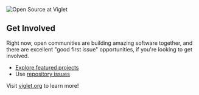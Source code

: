 ![Open Source at Viglet](https://github.com/openviglet/.github/blob/main/images/banner.png) 

## Get Involved

Right now, open communities are building amazing software together, and there are excellent "good first issue" opportunities, if you're looking to get involved.

* [Explore featured projects](https://viglet.org/)
* Use [repository issues](https://docs.github.com/en/issues/tracking-your-work-with-issues/creating-an-issue)

Visit [viglet.org](https://viglet.org) to learn more!
